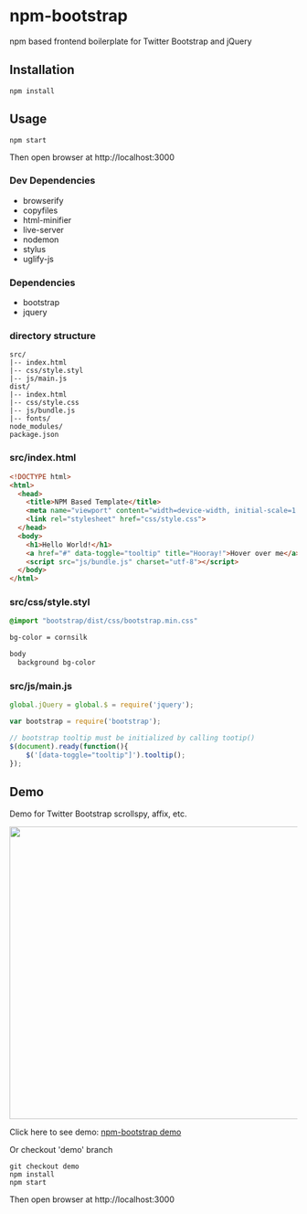 
# npm-bootstrap

npm based frontend boilerplate for Twitter Bootstrap and jQuery

Installation
------------

    npm install 

Usage
-----

	npm start

Then open browser at http://localhost:3000

### Dev Dependencies

* browserify
* copyfiles
* html-minifier
* live-server
* nodemon
* stylus
* uglify-js

### Dependencies

* bootstrap
* jquery

### directory structure
	src/
	|--	index.html
	|-- css/style.styl
	|--	js/main.js
	dist/
	|--	index.html
	|-- css/style.css
	|--	js/bundle.js
	|-- fonts/
	node_modules/
	package.json

### src/index.html

``` html
<!DOCTYPE html>
<html>
  <head>
    <title>NPM Based Template</title>
    <meta name="viewport" content="width=device-width, initial-scale=1.0">
    <link rel="stylesheet" href="css/style.css">
  </head>
  <body>
    <h1>Hello World!</h1>
	<a href="#" data-toggle="tooltip" title="Hooray!">Hover over me</a>
    <script src="js/bundle.js" charset="utf-8"></script>
  </body>
</html>
```

### src/css/style.styl
``` css
@import "bootstrap/dist/css/bootstrap.min.css"

bg-color = cornsilk

body
  background bg-color
```

### src/js/main.js
``` javascript
global.jQuery = global.$ = require('jquery');

var bootstrap = require('bootstrap');

// bootstrap tooltip must be initialized by calling tootip()
$(document).ready(function(){
    $('[data-toggle="tooltip"]').tooltip(); 
});
```

## Demo  ##

Demo for Twitter Bootstrap scrollspy, affix, etc.

<img src="https://cloud.githubusercontent.com/assets/2524802/14399447/b683f274-fda1-11e5-95ac-c925274f0c5a.gif" width="512">

Click here to see demo: [npm-bootstrap demo](http://chihpenglee.github.io/npm-bootstrap)

Or checkout 'demo' branch 

	git checkout demo
    npm install 
	npm start

Then open browser at http://localhost:3000

